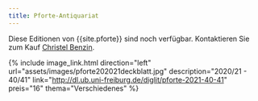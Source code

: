```yaml
---
title: Pforte-Antiquariat
---
```


Diese Editionen von {{site.pforte}} sind noch verf&uuml;gbar. Kontaktieren Sie zum Kauf [Christel Benzin](kontakt.html).


{% include image_link.html direction="left" url="assets/images/pforte202021deckblatt.jpg" description="2020/21 - 40/41" link="http://dl.ub.uni-freiburg.de/diglit/pforte-2021-40-41" preis="16" thema="Verschiedenes" %}
